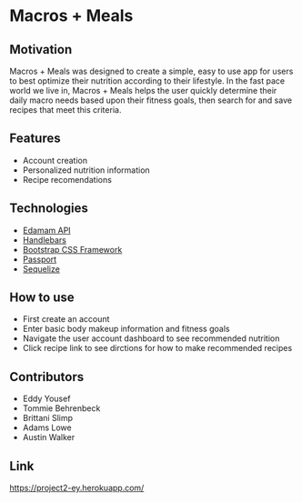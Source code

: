 # Macros + Meals

## Motivation

Macros + Meals was designed to create a simple, easy to use app for users to best optimize their nutrition according to their lifestyle. In the fast pace world we live in, Macros + Meals helps the user quickly determine their daily macro needs based upon their fitness goals, then search for and save recipes that meet this criteria.

## Features

- Account creation
- Personalized nutrition information
- Recipe recomendations

## Technologies

- [Edamam API](https://developer.edamam.com/)
- [Handlebars](https://handlebarsjs.com/)
- [Bootstrap CSS Framework](http://getbootstrap.com/)
- [Passport](http://www.passportjs.org/)
- [Sequelize](http://docs.sequelizejs.com/) 


## How to use

- First create an account
- Enter basic body makeup information and fitness goals
- Navigate the user account dashboard to see recommended nutrition 
- Click recipe link to see dirctions for how to make recommended recipes


## Contributors

- Eddy Yousef
- Tommie Behrenbeck
- Brittani Slimp
- Adams Lowe
- Austin Walker

## Link 

https://project2-ey.herokuapp.com/